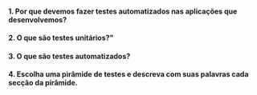 #### 1. Por que devemos fazer testes automatizados nas aplicações que desenvolvemos?
#### 2. O que são testes unitários?"
#### 3. O que são testes automatizados?
#### 4. Escolha uma pirâmide de testes e descreva com suas palavras cada secção da pirâmide.
